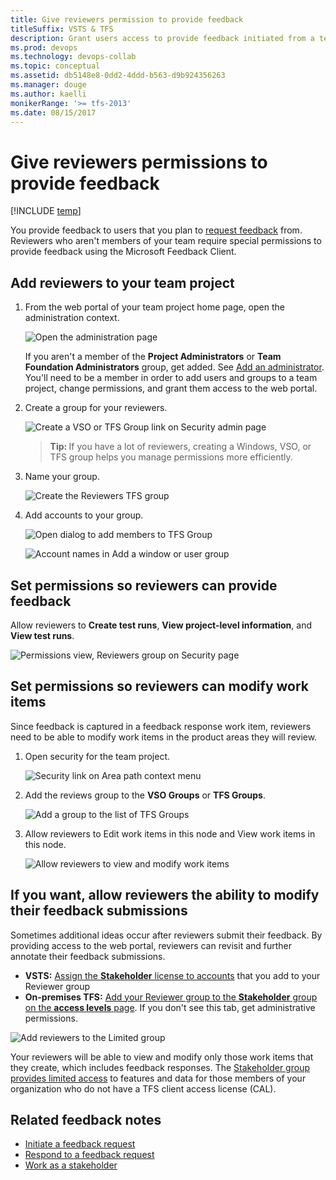 ```yaml
---
title: Give reviewers permission to provide feedback
titleSuffix: VSTS & TFS  
description: Grant users access to provide feedback initiated from a team project in Visual Studio Team Services & Team Foundation Server 
ms.prod: devops
ms.technology: devops-collab
ms.topic: conceptual
ms.assetid: db5148e8-0dd2-4ddd-b563-d9b924356263  
ms.manager: douge
ms.author: kaelli
monikerRange: '>= tfs-2013'
ms.date: 08/15/2017
---
```


# Give reviewers permissions to provide feedback


[!INCLUDE [temp](../_shared/version-vsts-tfs-all-versions.md)]

You provide feedback to users that you plan to [request feedback](get-feedback.md) from. Reviewers who aren't members of your team require special permissions to provide feedback using the Microsoft Feedback Client. 

## Add reviewers to your team project

1.	From the web portal of your team project home page, open the administration context.  

	![Open the administration page](_img/ALM_CAL_OpenAdminPage.png)  

	If you aren't a member of the **Project Administrators** or **Team Foundation Administrators** group, get added. See [Add an administrator](../security/set-project-collection-level-permissions.md). You'll need to be a member in order to add users and groups to a team project, change permissions, and grant them access to the web portal.

2. Create a group for your reviewers.

	![Create a VSO or TFS Group link on Security admin page ](_img/ALM_GP_CreateTFSGroup.png)

	><b>Tip: </b> If you have a lot of reviewers, creating a Windows, VSO, or TFS group helps you manage permissions more efficiently.
 	
3. Name your group.  

	![Create the Reviewers TFS group ](_img/ALM_GP_NameGroup.png)  
	
4. Add accounts to your group.  

	![Open dialog to add members to TFS Group ](_img/ALM_GP_AddAccounts.png)  
	
	![Account names in Add a window or user group](_img/ALM_GP_AddUser.png)  

## Set permissions so reviewers can provide feedback

Allow reviewers to **Create test runs**, **View project-level information**, and **View test runs**.

![Permissions view, Reviewers group on Security page ](_img/ALM_GP_SetPermsProvide.png)

## Set permissions so reviewers can modify work items

Since feedback is captured in a feedback response work item, reviewers need to be able to modify work items in the product areas they will review.

1. Open security for the team project.

	![Security link on Area path context menu ](_img/ALM_GP_SetPermsModify_Open.png)

2. Add the reviews group to the **VSO Groups** or **TFS Groups**. 

	![Add a group to the list of TFS Groups ](_img/ALM_GP_SetPermsModify_Add.png)

3. Allow reviewers to Edit work items in this node and View work items in this node. 

	![Allow reviewers to view and modify work items ](_img/ALM_GP_SetPermsModify_Edit.png)

## If you want, allow reviewers the ability to modify their feedback submissions

Sometimes additional ideas occur after reviewers submit their feedback. By providing access to the web portal, reviewers can revisit and further annotate their feedback submissions. 

- **VSTS:**  [Assign the **Stakeholder** license to accounts](../accounts/add-account-users-assign-access-levels.md) that you add to your Reviewer group   
- **On-premises TFS:**  [Add your Reviewer group to the **Stakeholder** group on the **access levels** page](../security/change-access-levels.md). If you don't see this tab, get administrative permissions. 

![Add reviewers to the Limited group](_img/ALM_GP_ModifyFeedback.png)
 
Your reviewers will be able to view and modify only those work items that they create, which includes feedback responses. The [Stakeholder group provides limited access](../security/get-started-stakeholder.md) to features and data for those members of your organization who do not have a TFS client access license (CAL). 


## Related feedback notes  

- [Initiate a feedback request](get-feedback.md)  
- [Respond to a feedback request](give-feedback.md)  
- [Work as a stakeholder](../security/get-started-stakeholder.md) 



